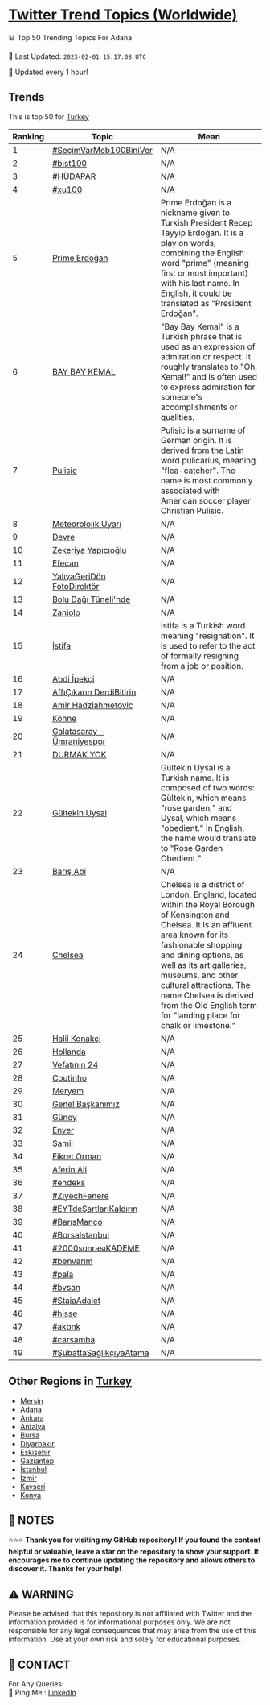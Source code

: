 [Twitter Trend Topics (Worldwide)](https://github.com/ErcinDedeoglu/Twitter-Trend-Topics)
==========


📊 Top 50 Trending Topics For Adana

📆 Last Updated: `2023-02-01 15:17:08 UTC`

🔧 Updated every 1 hour!


## Trends

This is top 50 for [Turkey](</Turkey>)

| Ranking | Topic | Mean |
| ------- | ------------ | ------------ |
| 1 | [#SeçimVarMeb100BiniVer](http://twitter.com/search?q=%23Se%c3%a7imVarMeb100BiniVer) | N/A |
| 2 | [#bıst100](http://twitter.com/search?q=%23b%c4%b1st100) | N/A |
| 3 | [#HÜDAPAR](http://twitter.com/search?q=%23H%c3%9cDAPAR) | N/A |
| 4 | [#xu100](http://twitter.com/search?q=%23xu100) | N/A |
| 5 | [Prime Erdoğan](http://twitter.com/search?q=Prime+Erdo%c4%9fan) | Prime Erdoğan is a nickname given to Turkish President Recep Tayyip Erdoğan. It is a play on words, combining the English word "prime" (meaning first or most important) with his last name. In English, it could be translated as "President Erdoğan". |
| 6 | [BAY BAY KEMAL](http://twitter.com/search?q=BAY+BAY+KEMAL) | "Bay Bay Kemal" is a Turkish phrase that is used as an expression of admiration or respect. It roughly translates to "Oh, Kemal!" and is often used to express admiration for someone's accomplishments or qualities. |
| 7 | [Pulisic](http://twitter.com/search?q=Pulisic) | Pulisic is a surname of German origin. It is derived from the Latin word pulicarius, meaning "flea-catcher". The name is most commonly associated with American soccer player Christian Pulisic. |
| 8 | [Meteorolojik Uyarı](http://twitter.com/search?q=Meteorolojik+Uyar%c4%b1) | N/A |
| 9 | [Devre](http://twitter.com/search?q=Devre) | N/A |
| 10 | [Zekeriya Yapıcıoğlu](http://twitter.com/search?q=Zekeriya+Yap%c4%b1c%c4%b1o%c4%9flu) | N/A |
| 11 | [Efecan](http://twitter.com/search?q=Efecan) | N/A |
| 12 | [YalıyaGeriDön FotoDirektör](http://twitter.com/search?q=Yal%c4%b1yaGeriD%c3%b6n+FotoDirekt%c3%b6r) | N/A |
| 13 | [Bolu Dağı Tüneli'nde](http://twitter.com/search?q=Bolu+Da%c4%9f%c4%b1+T%c3%bcneli%27nde) | N/A |
| 14 | [Zaniolo](http://twitter.com/search?q=Zaniolo) | N/A |
| 15 | [İstifa](http://twitter.com/search?q=%c4%b0stifa) | İstifa is a Turkish word meaning "resignation". It is used to refer to the act of formally resigning from a job or position. |
| 16 | [Abdi İpekçi](http://twitter.com/search?q=Abdi+%c4%b0pek%c3%a7i) | N/A |
| 17 | [AffıÇıkarın DerdiBitirin](http://twitter.com/search?q=Aff%c4%b1%c3%87%c4%b1kar%c4%b1n+DerdiBitirin) | N/A |
| 18 | [Amir Hadziahmetovic](http://twitter.com/search?q=Amir+Hadziahmetovic) | N/A |
| 19 | [Köhne](http://twitter.com/search?q=K%c3%b6hne) | N/A |
| 20 | [Galatasaray - Ümraniyespor](http://twitter.com/search?q=Galatasaray+-+%c3%9cmraniyespor) | N/A |
| 21 | [DURMAK YOK](http://twitter.com/search?q=DURMAK+YOK) | N/A |
| 22 | [Gültekin Uysal](http://twitter.com/search?q=G%c3%bcltekin+Uysal) | Gültekin Uysal is a Turkish name. It is composed of two words: Gültekin, which means "rose garden," and Uysal, which means "obedient." In English, the name would translate to "Rose Garden Obedient." |
| 23 | [Barış Abi](http://twitter.com/search?q=Bar%c4%b1%c5%9f+Abi) | N/A |
| 24 | [Chelsea](http://twitter.com/search?q=Chelsea) | Chelsea is a district of London, England, located within the Royal Borough of Kensington and Chelsea. It is an affluent area known for its fashionable shopping and dining options, as well as its art galleries, museums, and other cultural attractions. The name Chelsea is derived from the Old English term for "landing place for chalk or limestone." |
| 25 | [Halil Konakçı](http://twitter.com/search?q=Halil+Konak%c3%a7%c4%b1) | N/A |
| 26 | [Hollanda](http://twitter.com/search?q=Hollanda) | N/A |
| 27 | [Vefatının 24](http://twitter.com/search?q=Vefat%c4%b1n%c4%b1n+24) | N/A |
| 28 | [Coutinho](http://twitter.com/search?q=Coutinho) | N/A |
| 29 | [Meryem](http://twitter.com/search?q=Meryem) | N/A |
| 30 | [Genel Başkanımız](http://twitter.com/search?q=Genel+Ba%c5%9fkan%c4%b1m%c4%b1z) | N/A |
| 31 | [Güney](http://twitter.com/search?q=G%c3%bcney) | N/A |
| 32 | [Enver](http://twitter.com/search?q=Enver) | N/A |
| 33 | [Şamil](http://twitter.com/search?q=%c5%9eamil) | N/A |
| 34 | [Fikret Orman](http://twitter.com/search?q=Fikret+Orman) | N/A |
| 35 | [Aferin Ali](http://twitter.com/search?q=Aferin+Ali) | N/A |
| 36 | [#endeks](http://twitter.com/search?q=%23endeks) | N/A |
| 37 | [#ZiyechFenere](http://twitter.com/search?q=%23ZiyechFenere) | N/A |
| 38 | [#EYTdeŞartlarıKaldırın](http://twitter.com/search?q=%23EYTde%c5%9eartlar%c4%b1Kald%c4%b1r%c4%b1n) | N/A |
| 39 | [#BarışManço](http://twitter.com/search?q=%23Bar%c4%b1%c5%9fMan%c3%a7o) | N/A |
| 40 | [#BorsaIstanbul](http://twitter.com/search?q=%23BorsaIstanbul) | N/A |
| 41 | [#2000sonrasıKADEME](http://twitter.com/search?q=%232000sonras%c4%b1KADEME) | N/A |
| 42 | [#benvarım](http://twitter.com/search?q=%23benvar%c4%b1m) | N/A |
| 43 | [#pala](http://twitter.com/search?q=%23pala) | N/A |
| 44 | [#bvsan](http://twitter.com/search?q=%23bvsan) | N/A |
| 45 | [#StajaAdalet](http://twitter.com/search?q=%23StajaAdalet) | N/A |
| 46 | [#hisse](http://twitter.com/search?q=%23hisse) | N/A |
| 47 | [#akbnk](http://twitter.com/search?q=%23akbnk) | N/A |
| 48 | [#carsamba](http://twitter.com/search?q=%23carsamba) | N/A |
| 49 | [#ŞubattaSağlıkçıyaAtama](http://twitter.com/search?q=%23%c5%9eubattaSa%c4%9fl%c4%b1k%c3%a7%c4%b1yaAtama) | N/A |



## Other Regions in [Turkey](</Turkey>)

* [Mersin](</Turkey/Mersin.md>)
* [Adana](</Turkey/Adana.md>)
* [Ankara](</Turkey/Ankara.md>)
* [Antalya](</Turkey/Antalya.md>)
* [Bursa](</Turkey/Bursa.md>)
* [Diyarbakır](</Turkey/Diyarbakır.md>)
* [Eskişehir](</Turkey/Eskişehir.md>)
* [Gaziantep](</Turkey/Gaziantep.md>)
* [Istanbul](</Turkey/Istanbul.md>)
* [Izmir](</Turkey/Izmir.md>)
* [Kayseri](</Turkey/Kayseri.md>)
* [Konya](</Turkey/Konya.md>)



## 📝 NOTES

⭐⭐⭐ **Thank you for visiting my GitHub repository! If you found the content helpful or valuable, leave a star on the repository to show your support. It encourages me to continue updating the repository and allows others to discover it. Thanks for your help!**


## ⚠️ WARNING

Please be advised that this repository is not affiliated with Twitter and the information provided is for informational purposes only. We are not responsible for any legal consequences that may arise from the use of this information. Use at your own risk and solely for educational purposes.


## 📨 CONTACT

 For Any Queries:  
            🏓 Ping Me : [LinkedIn](https://www.linkedin.com/in/ercindedeoglu/)
